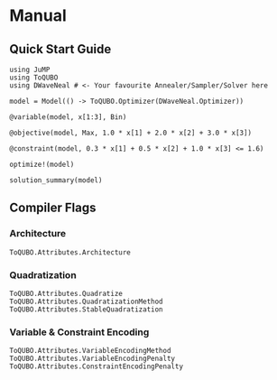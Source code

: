 # Manual

## Quick Start Guide
```@example quick-start
using JuMP
using ToQUBO
using DWaveNeal # <- Your favourite Annealer/Sampler/Solver here

model = Model(() -> ToQUBO.Optimizer(DWaveNeal.Optimizer))

@variable(model, x[1:3], Bin)

@objective(model, Max, 1.0 * x[1] + 2.0 * x[2] + 3.0 * x[3])

@constraint(model, 0.3 * x[1] + 0.5 * x[2] + 1.0 * x[3] <= 1.6)

optimize!(model)

solution_summary(model)
```

## Compiler Flags

### Architecture
```@docs
ToQUBO.Attributes.Architecture
```

### Quadratization
```@docs
ToQUBO.Attributes.Quadratize
ToQUBO.Attributes.QuadratizationMethod
ToQUBO.Attributes.StableQuadratization
```

### Variable & Constraint Encoding
```@docs
ToQUBO.Attributes.VariableEncodingMethod
ToQUBO.Attributes.VariableEncodingPenalty
ToQUBO.Attributes.ConstraintEncodingPenalty
```
